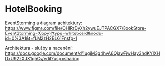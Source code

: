 # HotelBooking

EventStorming a diagram achitektury: https://www.figma.com/file/OHlRrDyXh2ywuEJTPACGX7/BookStore-EventStorming-(Copy)?type=whiteboard&node-id=0%3A1&t=fLM2zH2BL61Fnsfp-1

Architektura - služby a nacenění: https://docs.google.com/document/d/1ugjM3g4hvA6QjawFjwHay3hdKYlXHDxU92zXJX1qhCs/edit?usp=sharing
